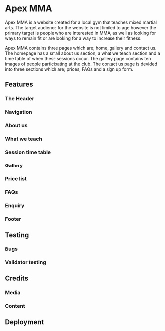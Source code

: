 # Apex MMA
Apex MMA is a website created for a local gym that teaches mixed martial arts. The target audience for the website is not limited to age however the primary target is people who are interested in MMA, as well as looking for ways to remain fit or are looking for a way to increase their fitness.

Apex MMA contains three pages which are; home, gallery and contact us. The homepage has a small about us section, a what we teach section and a time table of when these sessions occur. The gallery page contains ten images of people participating at the club. The contact us page is devided into three sections which are; prices, FAQs and a sign up form.

## Features
### The Header
### Navigation
### About us
### What we teach
### Session time table
### Gallery
### Price list
### FAQs
### Enquiry
### Footer

## Testing
### Bugs
### Validator testing

## Credits
### Media
### Content

## Deployment


